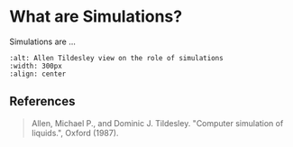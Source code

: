# What are Simulations?

Simulations are ...

```{image} ./_images/introduction/_figures/Molecular_simulation_process.png
:alt: Allen Tildesley view on the role of simulations
:width: 300px
:align: center
```

## References

> Allen, Michael P., and Dominic J. Tildesley. "Computer simulation of liquids.", Oxford (1987).
